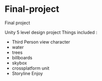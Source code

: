 # Final-project
Final project

Unity 5 level design project
Things included :
- Third Person view character
- water
- trees
- billboards
- skybox
- crossplatform unit
- Storyline
                              Enjoy
